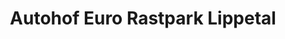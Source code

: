 ---
title: "Autohof Euro Rastpark Lippetal"
url: /lippetal/autohof-euro-rastpark-lippetal/
shop: Allgemein
---
